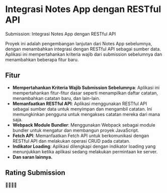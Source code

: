 # Integrasi Notes App dengan RESTful API
Submission: Integrasi Notes App dengan RESTful API

Proyek ini adalah pengembangan lanjutan dari Notes App sebelumnya, dengan menambahkan integrasi dengan RESTful API sebagai sumber data. Aplikasi ini mempertahankan kriteria wajib dari submission sebelumnya dan menambahkan beberapa fitur baru.

## Fitur

- **Mempertahankan Kriteria Wajib Submission Sebelumnya**: Aplikasi ini mempertahankan fitur-fitur dasar seperti menampilkan daftar catatan, menambahkan catatan baru, dan lain-lain.
- **Memanfaatkan RESTful API**: Aplikasi menggunakan RESTful API sebagai sumber data untuk menyimpan dan mengambil catatan. Ini memungkinkan pengguna untuk mengakses catatan mereka dari mana saja.
- **Webpack Module Bundler**: Menggunakan Webpack sebagai module bundler untuk mengatur dan membangun proyek JavaScript.
- **Fetch API**: Memanfaatkan Fetch API untuk berkomunikasi dengan RESTful API dan melakukan operasi CRUD pada catatan.
- **Indikator Loading**: Aplikasi dilengkapi dengan indikator loading yang menunjukkan ketika aplikasi sedang melakukan permintaan ke server.
- **Dan saran lainnya.**

## Rating Submission
🌟🌟🌟🌟
